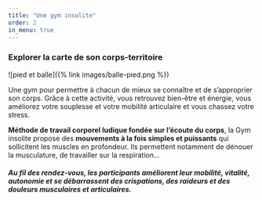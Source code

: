 ```yaml
---
title: "Une gym insolite"
order: 2
in_menu: true
---
```

### Explorer la carte de son corps-territoire

![pied et balle]({% link images/balle-pied.png %})


Une gym pour permettre à chacun de mieux se connaître et de s’approprier son corps. Grâce à cette activité, vous retrouvez bien-être et énergie, vous améliorez votre souplesse et votre mobilité articulaire et vous chassez votre stress.

**Méthode de travail corporel ludique fondée sur l’écoute du corps**, la Gym insolite propose des **mouvements à la fois simples et puissants** qui sollicitent les muscles en profondeur. Ils permettent notamment de dénouer la musculature, de travailler sur la respiration… 

##### _Au fil des rendez-vous, les participants améliorent leur mobilité, vitalité, autonomie et se débarrassent des crispations, des raideurs et des douleurs musculaires et articulaires._ 